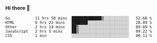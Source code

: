 ### Hi there 👋

<!--
**KLXLjun/KLXLjun** is a ✨ _special_ ✨ repository because its `README.md` (this file) appears on your GitHub profile.

Here are some ideas to get you started:

- 🔭 I’m currently working on ...
- 🌱 I’m currently learning ...
- 👯 I’m looking to collaborate on ...
- 🤔 I’m looking for help with ...
- 💬 Ask me about ...
- 📫 How to reach me: ...
- 😄 Pronouns: ...
- ⚡ Fun fact: ...
-->

<!--START_SECTION:waka-->
```text
Go           11 hrs 58 mins  █████████████▒░░░░░░░░░░░   52.68 % 
HTML         6 hrs 23 mins   ███████░░░░░░░░░░░░░░░░░░   28.09 % 
Other        2 hrs 14 mins   ██▒░░░░░░░░░░░░░░░░░░░░░░   09.89 % 
JavaScript   2 hrs 5 mins    ██▒░░░░░░░░░░░░░░░░░░░░░░   09.22 % 
CSS          1 min           ░░░░░░░░░░░░░░░░░░░░░░░░░   00.11 % 
```
<!--END_SECTION:waka-->
